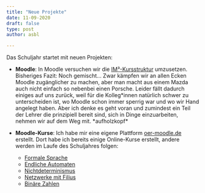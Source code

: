 ```yaml
---
title: "Neue Projekte"
date: 11-09-2020
draft: false
type: post
author: asbl

---
```


Das Schuljahr startet mit neuen Projekten:

  * **Moodle**: In Moodle versuchen wir die [IM³-Kursstruktur](https://hackmd.io/IcqrCklfR0yhjs_H32scPw) umzusetzen. Bisheriges Fazit: Noch gemischt... Zwar kämpfen wir an allen Ecken Moodle zugänglicher zu machen, aber man macht aus einem Mazda auch nicht einfach so nebenbei einen Porsche. Leider fällt dadurch einiges auf uns zurück, weil für die Kolleg*innen natürlich schwer zu unterscheiden ist, wo Moodle schon immer sperrig war und wo wir Hand angelegt haben. Aber ich denke es geht voran und zumindest ein Teil der Lehrer die prinzipiell bereit sind, sich in Dinge einzuarbeiten, nehmen wir auf dem Weg mit. \*aufholzkopf\*

  * **Moodle-Kurse**: Ich habe mir eine eigene Plattform [oer-moodle.de](oer-moodle.de) erstellt. Dort habe ich bereits einige Online-Kurse erstellt, andere werden im Laufe des Schuljahres folgen:
    * [Formale Sprache](https://oer-moodle.de/course/view.php?id=22)
    * [Endliche Automaten](https://oer-moodle.de/course/view.php?id=4)
    * [Nichtdeterminismus](https://oer-moodle.de/course/view.php?id=25)
    * [Netzwerke mit Filius](https://oer-moodle.de/course/view.php?id=36)
    * [Binäre Zahlen](https://oer-moodle.de/course/view.php?id=21)
